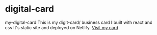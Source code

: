 # digital-card
my-digital-card
This is my digit-card/ business card I built with react and css
It's static site and deployed on Netlify.
[Visit my card](https://graceful-dusk-7c61e8.netlify.app/)
